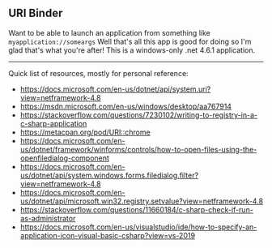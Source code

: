 URI Binder
---
Want to be able to launch an application from something like `myapplication://someargs` Well that's all this app is good for doing so I'm glad that's what you're after! This is a windows-only .net 4.6.1 application.

---
Quick list of resources, mostly for personal reference:
- https://docs.microsoft.com/en-us/dotnet/api/system.uri?view=netframework-4.8
- https://msdn.microsoft.com/en-us/windows/desktop/aa767914
- https://stackoverflow.com/questions/7230102/writing-to-registry-in-a-c-sharp-application
- https://metacpan.org/pod/URI::chrome
- https://docs.microsoft.com/en-us/dotnet/framework/winforms/controls/how-to-open-files-using-the-openfiledialog-component
- https://docs.microsoft.com/en-us/dotnet/api/system.windows.forms.filedialog.filter?view=netframework-4.8
- https://docs.microsoft.com/en-us/dotnet/api/microsoft.win32.registry.setvalue?view=netframework-4.8
- https://stackoverflow.com/questions/11660184/c-sharp-check-if-run-as-administrator
- https://docs.microsoft.com/en-us/visualstudio/ide/how-to-specify-an-application-icon-visual-basic-csharp?view=vs-2019

